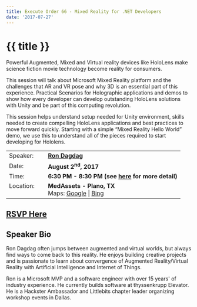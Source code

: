 ```yaml
---
title: Execute Order 66 - Mixed Reality for .NET Developers
date: '2017-07-27'
---
```

# {{ title }}

Powerful Augmented, Mixed and Virtual reality devices like HoloLens make science fiction movie technology become reality for consumers.

This session will talk about Microsoft Mixed Reality platform and the challenges that AR and VR pose and why 3D is an essential part of this experience. Practical Scenarios for Holographic applications and demos to show how every developer can develop outstanding HoloLens solutions with Unity and be part of this computing revolution.

This session helps understand setup needed for Unity environment, skills needed to create compelling HoloLens applications and best practices to move forward quickly. Starting with a simple “Mixed Reality Hello World” demo, we use this to understand all of the pieces required to start developing for Hololens.

<table><tbody><tr><td>Speaker:</td><td>&nbsp;</td><td><b><a title="Ron Dagdag" target="_blank" href="https://twitter.com/rondagdag">Ron Dagdag</a></b></td></tr><tr><td>Date:</td><td>&nbsp;</td><td><b>August 2<sup>nd</sup>, 2017</b></td></tr><tr><td valign="top">Time:</td><td>&nbsp;</td><td><b>6:30 PM - 8:30 PM (see <a title="Location" href="../../location/index.html">here</a> for more detail)</b></td></tr><tr><td valign="top">Location:</td><td>&nbsp;</td><td><b>MedAssets - Plano, TX</b><br>Maps: <a title="Google" target="_blank" href="https://goo.gl/maps/1OyNE">Google</a> | <a title="Bing" target="_blank" href="http://binged.it/1afBEJ9">Bing</a></td></tr></tbody></table>

## [RSVP Here](https://www.eventbrite.com/e/execute-order-66-mixed-reality-for-net-developers-tickets-36581845284)

## Speaker Bio

Ron Dagdag often jumps between augmented and virtual worlds, but always find ways to come back to this reality. He enjoys building creative projects and is passionate to learn about convergence of Augmented Reality/Virtual Reality with Artificial Intelligence and Internet of Things.

Ron is a Microsoft MVP and a software engineer with over 15 years' of industry experience. He currently builds software at thyssenkrupp Elevator. He is a Hackster Ambassador and Littlebits chapter leader organizing workshop events in Dallas.
    
